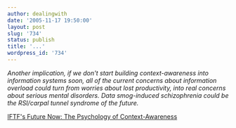 ```yaml
---
author: dealingwith
date: '2005-11-17 19:50:00'
layout: post
slug: '734'
status: publish
title: '...'
wordpress_id: '734'
---
```


_Another implication, if we don't start building context-awareness into
information systems soon, all of the current concerns about information
overload could turn from worries about lost productivity, into real concerns
about serious mental disorders. Data smog-induced schizophrenia could be the
RSI/carpal tunnel syndrome of the future._

[IFTF's Future Now: The Psychology of Context-Awareness][1]

   [1]: http://future.iftf.org/2005/11/the_psychology_.html

